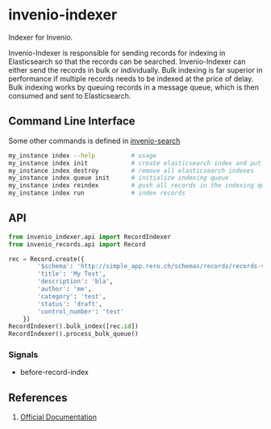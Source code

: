 # invenio-indexer

Indexer for Invenio.

Invenio-Indexer is responsible for sending records for indexing in Elasticsearch so that the records can be searched. Invenio-Indexer can either send the records in bulk or individually. Bulk indexing is far superior in performance if multiple records needs to be indexed at the price of delay. Bulk indexing works by queuing records in a message queue, which is then consumed and sent to Elasticsearch.

## Command Line Interface

Some other commands is defined in [invenio-search](indexing/invenio-search.md)
```bash
my_instance index --help          # usage
my_instance index init            # create elasticsearch index and put mapping
my_instance index destroy         # remove all elasticsearch indexes
my_instance index queue init      # initialize indexing queue
my_instance index reindex         # push all records in the indexing queue
my_instance index run             # index records
```

## API

```python
from invenio_indexer.api import RecordIndexer
from invenio_records.api import Record

rec = Record.create({
        '$schema': 'http://simple_app.rero.ch/schemas/records/records-v0.0.1.json',
        'title': 'My Test',
        'description': 'bla',
        'author': 'me',
        'category': 'test',
        'status': 'draft',
        'control_number': 'test'
    })
RecordIndexer().bulk_index([rec.id])
RecordIndexer().process_bulk_queue()
```

### Signals

- before-record-index

## References

1. [Official Documentation](https://pythonhosted.org/invenio-indexer)